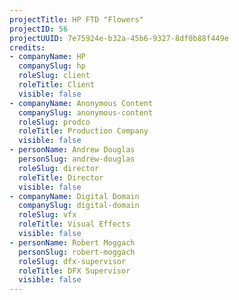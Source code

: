 ```yaml
---
projectTitle: HP FTD "Flowers"
projectID: 56
projectUUID: 7e75924e-b32a-45b6-9327-8df0b88f449e
credits:
- companyName: HP
  companySlug: hp
  roleSlug: client
  roleTitle: Client
  visible: false
- companyName: Anonymous Content
  companySlug: anonymous-content
  roleSlug: prodco
  roleTitle: Production Company
  visible: false
- personName: Andrew Douglas
  personSlug: andrew-douglas
  roleSlug: director
  roleTitle: Director
  visible: false
- companyName: Digital Domain
  companySlug: digital-domain
  roleSlug: vfx
  roleTitle: Visual Effects
  visible: false
- personName: Robert Moggach
  personSlug: robert-moggach
  roleSlug: dfx-supervisor
  roleTitle: DFX Supervisor
  visible: false
---
```

